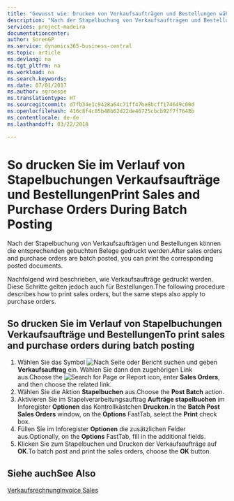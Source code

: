 ```yaml
---
title: "Gewusst wie: Drucken von Verkaufsaufträgen und Bestellungen während der Stapelbuchung."
description: "Nach der Stapelbuchung von Verkaufsaufträgen und Bestellungen können die entsprechenden gebuchten Belege gedruckt werden."
services: project-madeira
documentationcenter: 
author: SorenGP
ms.service: dynamics365-business-central
ms.topic: article
ms.devlang: na
ms.tgt_pltfrm: na
ms.workload: na
ms.search.keywords: 
ms.date: 07/01/2017
ms.author: sgroespe
ms.translationtype: HT
ms.sourcegitcommit: d7fb34e1c9428a64c71ff47be8bcff174649c00d
ms.openlocfilehash: 416c8f4c85b48b62d22de46725cbcb92f7f7648b
ms.contentlocale: de-de
ms.lasthandoff: 03/22/2018

---
```

# <a name="print-sales-and-purchase-orders-during-batch-posting"></a><span data-ttu-id="bebeb-103">So drucken Sie im Verlauf von Stapelbuchungen Verkaufsaufträge und Bestellungen</span><span class="sxs-lookup"><span data-stu-id="bebeb-103">Print Sales and Purchase Orders During Batch Posting</span></span>
<span data-ttu-id="bebeb-104">Nach der Stapelbuchung von Verkaufsaufträgen und Bestellungen können die entsprechenden gebuchten Belege gedruckt werden.</span><span class="sxs-lookup"><span data-stu-id="bebeb-104">After sales orders and purchase orders are batch posted, you can print the corresponding posted documents.</span></span>  

<span data-ttu-id="bebeb-105">Nachfolgend wird beschrieben, wie Verkaufsaufträge gedruckt werden. Diese Schritte gelten jedoch auch für Bestellungen.</span><span class="sxs-lookup"><span data-stu-id="bebeb-105">The following procedure describes how to print sales orders, but the same steps also apply to purchase orders.</span></span>  

## <a name="to-print-sales-and-purchase-orders-during-batch-posting"></a><span data-ttu-id="bebeb-106">So drucken Sie im Verlauf von Stapelbuchungen Verkaufsaufträge und Bestellungen</span><span class="sxs-lookup"><span data-stu-id="bebeb-106">To print sales and purchase orders during batch posting</span></span>  

1.  <span data-ttu-id="bebeb-107">Wählen Sie das Symbol ![Nach Seite oder Bericht suchen](../../media/ui-search/search_small.png "Nach Seite oder Bericht suchen") und geben **Verkaufsauftrag** ein. Wählen Sie dann den zugehörigen Link aus.</span><span class="sxs-lookup"><span data-stu-id="bebeb-107">Choose the ![Search for Page or Report](../../media/ui-search/search_small.png "Search for Page or Report icon") icon, enter **Sales Orders**, and then choose the related link.</span></span>  
2.  <span data-ttu-id="bebeb-108">Wählen Sie die Aktion **Stapelbuchen** aus.</span><span class="sxs-lookup"><span data-stu-id="bebeb-108">Choose the **Post Batch** action.</span></span>  
3.  <span data-ttu-id="bebeb-109">Aktivieren Sie im Stapelverarbeitungsauftrag **Aufträge stapelbuchen** im Inforegister **Optionen** das Kontrollkästchen **Drucken**.</span><span class="sxs-lookup"><span data-stu-id="bebeb-109">In the **Batch Post Sales Orders** window, on the **Options** FastTab, select the **Print** check box.</span></span>  
4.  <span data-ttu-id="bebeb-110">Füllen Sie im Inforegister **Optionen** die zusätzlichen Felder aus.</span><span class="sxs-lookup"><span data-stu-id="bebeb-110">Optionally, on the **Options** FastTab, fill in the additional fields.</span></span>  
5.  <span data-ttu-id="bebeb-111">Klicken Sie zum Stapelbuchen und Drucken der Verkaufsaufträge auf **OK**.</span><span class="sxs-lookup"><span data-stu-id="bebeb-111">To batch post and print the sales orders, choose the **OK** button.</span></span>  

## <a name="see-also"></a><span data-ttu-id="bebeb-112">Siehe auch</span><span class="sxs-lookup"><span data-stu-id="bebeb-112">See Also</span></span>  
[<span data-ttu-id="bebeb-113">Verkaufsrechnung</span><span class="sxs-lookup"><span data-stu-id="bebeb-113">Invoice Sales</span></span>](../../sales-how-invoice-sales.md)

